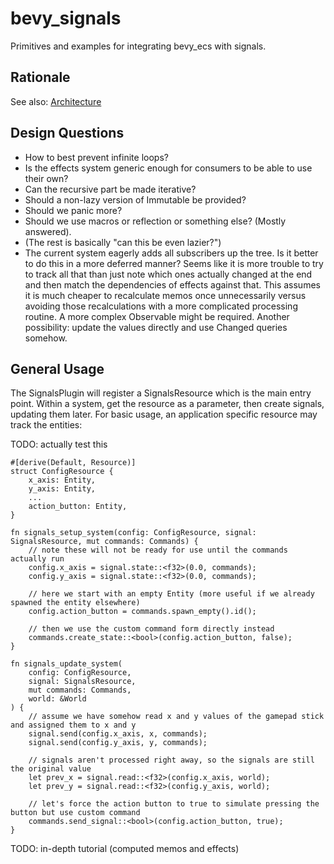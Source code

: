 # bevy_signals

Primitives and examples for integrating bevy_ecs with signals.

## Rationale

See also: [Architecture](ARCHITECTURE.md)

## Design Questions

- How to best prevent infinite loops?
- Is the effects system generic enough for consumers to be able to use their own?
- Can the recursive part be made iterative?
- Should a non-lazy version of Immutable be provided?
- Should we panic more?
- Should we use macros or reflection or something else? (Mostly answered).
- (The rest is basically "can this be even lazier?")
- The current system eagerly adds all subscribers up the tree. Is it better to do this in a more
  deferred manner? Seems like it is more trouble to try to track all that than just note which ones
  actually changed at the end and then match the dependencies of effects against that. This assumes
  it is much cheaper to recalculate memos once unnecessarily versus avoiding those recalculations
  with a more complicated processing routine. A more complex Observable might be required.
  Another possibility: update the values directly and use Changed queries somehow.

## General Usage

The SignalsPlugin will register a SignalsResource which is the main entry point.
Within a system, get the resource as a parameter, then create signals, updating them later.
For basic usage, an application specific resource may track the entities:

TODO: actually test this

```
#[derive(Default, Resource)]
struct ConfigResource {
    x_axis: Entity,
    y_axis: Entity,
    ...
    action_button: Entity,
}

fn signals_setup_system(config: ConfigResource, signal: SignalsResource, mut commands: Commands) {
    // note these will not be ready for use until the commands actually run
    config.x_axis = signal.state::<f32>(0.0, commands);
    config.y_axis = signal.state::<f32>(0.0, commands);

    // here we start with an empty Entity (more useful if we already spawned the entity elsewhere)
    config.action_button = commands.spawn_empty().id();

    // then we use the custom command form directly instead
    commands.create_state::<bool>(config.action_button, false);
}

fn signals_update_system(
    config: ConfigResource,
    signal: SignalsResource,
    mut commands: Commands,
    world: &World
) {
    // assume we have somehow read x and y values of the gamepad stick and assigned them to x and y
    signal.send(config.x_axis, x, commands);
    signal.send(config.y_axis, y, commands);

    // signals aren't processed right away, so the signals are still the original value
    let prev_x = signal.read::<f32>(config.x_axis, world);
    let prev_y = signal.read::<f32>(config.y_axis, world);

    // let's force the action button to true to simulate pressing the button but use custom command
    commands.send_signal::<bool>(config.action_button, true);
}
```

TODO: in-depth tutorial (computed memos and effects)
